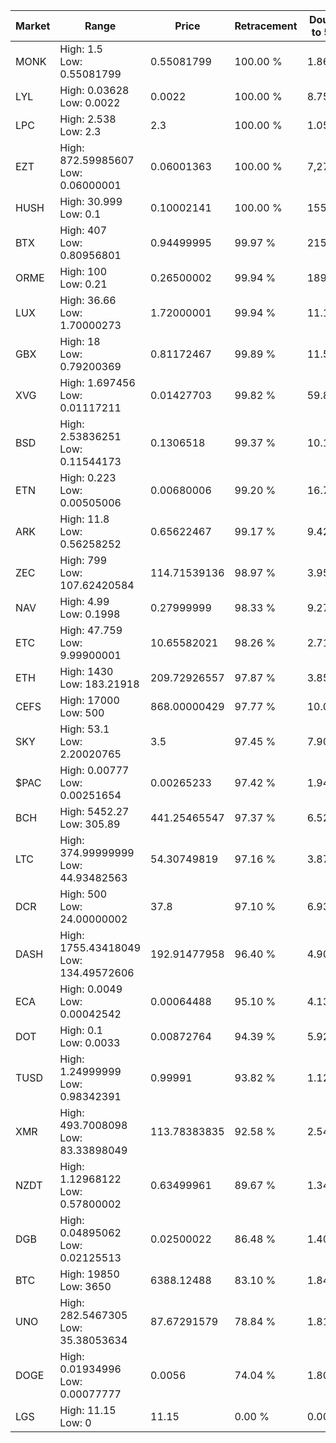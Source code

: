 | Market | Range | Price| Retracement | Doubles to 50% |
| --- | --- | --- | --- | --- |
| MONK | High: 1.5<br />Low: 0.55081799 | 0.55081799 | 100.00 % | 1.86 |
| LYL | High: 0.03628<br />Low: 0.0022 | 0.0022 | 100.00 % | 8.75 |
| LPC | High: 2.538<br />Low: 2.3 | 2.3 | 100.00 % | 1.05 |
| EZT | High: 872.59985607<br />Low: 0.06000001 | 0.06001363 | 100.00 % | 7,270.51 |
| HUSH | High: 30.999<br />Low: 0.1 | 0.10002141 | 100.00 % | 155.46 |
| BTX | High: 407<br />Low: 0.80956801 | 0.94499995 | 99.97 % | 215.77 |
| ORME | High: 100<br />Low: 0.21 | 0.26500002 | 99.94 % | 189.08 |
| LUX | High: 36.66<br />Low: 1.70000273 | 1.72000001 | 99.94 % | 11.15 |
| GBX | High: 18<br />Low: 0.79200369 | 0.81172467 | 99.89 % | 11.58 |
| XVG | High: 1.697456<br />Low: 0.01117211 | 0.01427703 | 99.82 % | 59.84 |
| BSD | High: 2.53836251<br />Low: 0.11544173 | 0.1306518 | 99.37 % | 10.16 |
| ETN | High: 0.223<br />Low: 0.00505006 | 0.00680006 | 99.20 % | 16.77 |
| ARK | High: 11.8<br />Low: 0.56258252 | 0.65622467 | 99.17 % | 9.42 |
| ZEC | High: 799<br />Low: 107.62420584 | 114.71539136 | 98.97 % | 3.95 |
| NAV | High: 4.99<br />Low: 0.1998 | 0.27999999 | 98.33 % | 9.27 |
| ETC | High: 47.759<br />Low: 9.99900001 | 10.65582021 | 98.26 % | 2.71 |
| ETH | High: 1430<br />Low: 183.21918 | 209.72926557 | 97.87 % | 3.85 |
| CEFS | High: 17000<br />Low: 500 | 868.00000429 | 97.77 % | 10.08 |
| SKY | High: 53.1<br />Low: 2.20020765 | 3.5 | 97.45 % | 7.90 |
| $PAC | High: 0.00777<br />Low: 0.00251654 | 0.00265233 | 97.42 % | 1.94 |
| BCH | High: 5452.27<br />Low: 305.89 | 441.25465547 | 97.37 % | 6.52 |
| LTC | High: 374.99999999<br />Low: 44.93482563 | 54.30749819 | 97.16 % | 3.87 |
| DCR | High: 500<br />Low: 24.00000002 | 37.8 | 97.10 % | 6.93 |
| DASH | High: 1755.43418049<br />Low: 134.49572606 | 192.91477958 | 96.40 % | 4.90 |
| ECA | High: 0.0049<br />Low: 0.00042542 | 0.00064488 | 95.10 % | 4.13 |
| DOT | High: 0.1<br />Low: 0.0033 | 0.00872764 | 94.39 % | 5.92 |
| TUSD | High: 1.24999999<br />Low: 0.98342391 | 0.99991 | 93.82 % | 1.12 |
| XMR | High: 493.7008098<br />Low: 83.33898049 | 113.78383835 | 92.58 % | 2.54 |
| NZDT | High: 1.12968122<br />Low: 0.57800002 | 0.63499961 | 89.67 % | 1.34 |
| DGB | High: 0.04895062<br />Low: 0.02125513 | 0.02500022 | 86.48 % | 1.40 |
| BTC | High: 19850<br />Low: 3650 | 6388.12488 | 83.10 % | 1.84 |
| UNO | High: 282.5467305<br />Low: 35.38053634 | 87.67291579 | 78.84 % | 1.81 |
| DOGE | High: 0.01934996<br />Low: 0.00077777 | 0.0056 | 74.04 % | 1.80 |
| LGS | High: 11.15<br />Low: 0 | 11.15 | 0.00 % | 0.00 |
